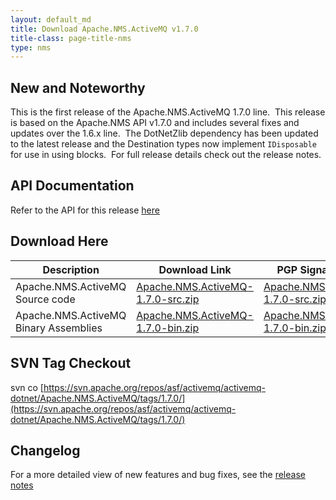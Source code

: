 ```yaml
---
layout: default_md
title: Download Apache.NMS.ActiveMQ v1.7.0 
title-class: page-title-nms
type: nms
---
```


New and Noteworthy
------------------

This is the first release of the Apache.NMS.ActiveMQ 1.7.0 line.  This release is based on the Apache.NMS API v1.7.0 and includes several fixes and updates over the 1.6.x line.  The DotNetZlib dependency has been updated to the latest release and the Destination types now implement `IDisposable` for use in using blocks.  For full release details check out the release notes.

API Documentation
-----------------

Refer to the API for this release [here](../../../nms-api)

Download Here
-------------

Description|Download Link|PGP Signature File|Version
---|---|---|---
Apache.NMS.ActiveMQ Source code|[Apache.NMS.ActiveMQ-1.7.0-src.zip](http://www.apache.org/dyn/closer.lua/activemq/apache-nms/1.7.0/Apache.NMS.ActiveMQ-1.7.0-src.zip)|[Apache.NMS.ActiveMQ-1.7.0-src.zip.asc](http://www.apache.org/dist/activemq/apache-nms/1.7.0/Apache.NMS.ActiveMQ-1.7.0-src.zip.asc)|1.7.0.3660
Apache.NMS.ActiveMQ Binary Assemblies|[Apache.NMS.ActiveMQ-1.7.0-bin.zip](http://www.apache.org/dyn/closer.lua/activemq/apache-nms/1.7.0/Apache.NMS.ActiveMQ-1.7.0-bin.zip)|[Apache.NMS.ActiveMQ-1.7.0-bin.zip.asc](http://www.apache.org/dist/activemq/apache-nms/1.7.0/Apache.NMS.ActiveMQ-1.7.0-bin.zip.asc)|1.7.0.3660

SVN Tag Checkout
----------------

svn co [https://svn.apache.org/repos/asf/activemq/activemq-dotnet/Apache.NMS.ActiveMQ/tags/1.7.0/](https://svn.apache.org/repos/asf/activemq/activemq-dotnet/Apache.NMS.ActiveMQ/tags/1.7.0/)

Changelog
---------

For a more detailed view of new features and bug fixes, see the [release notes](https://issues.apache.org/jira/secure/ReleaseNote.jspa?projectId=12311201&version=12325350)



